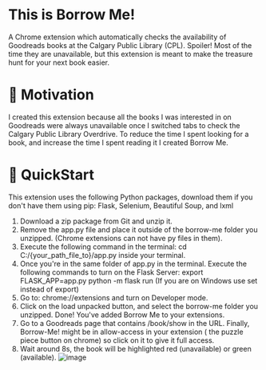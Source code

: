# This is Borrow Me! 

A Chrome extension which automatically checks the availability of Goodreads books at the Calgary Public Library (CPL). 
Spoiler! Most of the time they are unavailable, but this extension is meant to make the treasure hunt for your next book easier. 

# 🌟 Motivation
I created this extension because all the books I was interested in on Goodreads were always unavailable once I switched tabs to check the Calgary Public Library Overdrive.
To reduce the time I spent looking for a book, and increase the time I spent reading it I created Borrow Me. 

# 🚀 QuickStart
This extension uses the following Python packages, download them if you don't have them using pip: 
Flask, Selenium, Beautiful Soup, and lxml

1. Download a zip package from Git and unzip it.
2. Remove the app.py file and place it outside of the borrow-me folder you unzipped. (Chrome extensions can not have py files in them).
3. Execute the following command in the terminal: cd C:/{your_path_file_to}/app.py inside your terminal.
4. Once you're in the same folder of app.py in the terminal. Execute the following commands to turn on the Flask Server:
  export FLASK_APP=app.py 
  python -m flask run
  (If you are on Windows use set instead of export)
5. Go to: chrome://extensions and turn on Developer mode.
6.  Click on the load unpacked button, and select the borrow-me folder you unzipped. Done! You've added Borrow Me to your extensions.
7.  Go to a Goodreads page that contains /book/show in the URL. Finally, Borrow-Me! might be in allow-access in your extension ( the puzzle piece button on chrome) so click on it to give it full access.
9.  Wait around 8s, the book will be highlighted red (unavailable)  or green (available).
![image](https://github.com/enibalo/Borrow-Me/assets/49178664/bd8c99a8-16f0-44ae-92e4-81625b905fcd)



